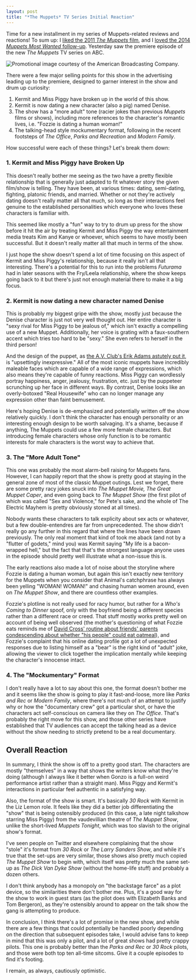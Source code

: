 ```yaml
---
layout: post
title: "*The Muppets* TV Series Initial Reaction"
---
```

  

Time for a new installment in my series of Muppets-related reviews and reactions! 
To sum up: I [liked the 2011 *The Muppets* film](http://www.bradwestness.com/2011/11/30/the-muppets-the-greatest-work-of-fan-fiction/),
and I [loved the 2014 *Muppets Most Wanted* follow-up](http://www.bradwestness.com/2014/03/22/muppets-most-wanted-now-we-re-here-and-there-s/).
Yesterday saw the premiere episode of the new *The Muppets* TV series on ABC.

![Promotional image courtesy of the American Broadcasting Company.](http://www.bradwestness.com/content/images/the_muppets.jpg)

There were a few major selling points for this show in the advertising leading up to
the premiere, designed to garner interest in the show and drum up curiosity:

1. Kermit and Miss Piggy have broken up in the world of this show.
2. Kermit is now dating a new character (also a pig) named Denise.
3. The show has a "more adult" tone (racier jokes than previous *Muppets* films or shows), including more references to the character's romantic lives, i.e. "Fozzie is dating a human woman!"
4. The talking-head style mockumentary format, following in the recent footsteps of *The Office*, *Parks and Recreation* and *Modern Family*.

How successful were each of these things? Let's break them down:

### 1. Kermit and Miss Piggy have Broken Up

This doesn't really bother me seeing as the two have a pretty flexible relationship that is
generally just adapted to fit whatever story the given film/show is telling. They have been, at
various times: dating, semi-dating, fighting, platonic friends, and married. Whether or not they're
actively dating doesn't really matter all that much, so long as their interactions feel genuine
to the established personalities which everyone who loves these characters is familiar with.

This seemed like mostly a "fun" way to try to drum up press for the show before it hit the air by 
treating Kermit and Miss Piggy the way entertainment media treats Kim and Kanye or whoever,
which seems to have mostly been successful. But it doesn't really matter all that much in terms
of the show.

I just hope the show doesn't spend a lot of time focusing on this aspect of Kermit and Miss Piggy's
relationship, because it really isn't all that interesting. There's a potential for this to run
into the problems *Futurama* had in later seasons with the Fry/Leela relationship, where the show
keeps going back to it but there's just not enough material there to make it a big focus.

### 2. Kermit is now dating a new character named Denise

This is probably my biggest gripe with the show, mostly just because the Denise character is just not
very well thought out. Her entire character is "sexy rival for Miss Piggy to be
jealous of," which isn't exactly a compelling use of a new Muppet. Additionally, her voice is
grating with a faux-southern accent which tries too hard to be "sexy." She even refers to herself
in the third person!

And the design of the puppet, as 
[the A.V. Club's Erik Adams astutely put it](http://www.avclub.com/review/its-emotions-not-humor-makes-muppets-adult-225635),
is "upsettingly inexpressive." All of the most iconic muppets have incredibly maleable faces which
are capable of a wide range of expressions, which also means they're capable of funny reactions. Miss Piggy can wordlessly portray happiness, anger, jealousy, frustration, etc. just by
the puppeteer scrunching up her face in different ways. By contrast, Denise looks like an overly-botoxed
"Real Housewife" who can no longer manage any expression other than faint bemusement.

Here's hoping Denise is de-emphasized and potentially written off the show relatively quickly. I don't
think the character has enough personality or an interesting enough design to be worth salvaging. It's a shame,
because if anything, The Muppets could use a few more female characters. But introducing female
characters whose only function is to be romantic interests for male characters is the worst way
to achieve that.

### 3. The "More Adult Tone"

This one was probably the most alarm-bell raising for Muppets fans. However, I can happily report
that the show is pretty good at staying in the general zone of most of the classic Muppet outings.
Lest we forget, there are some pretty racy jokes snuck into *The Muppet Movie,* *The Great Muppet Caper*,
and even going back to *The Muppet Show* (the first pilot of which was called "Sex and Violence," for
Pete's sake, and the whole of The Electric Mayhem is pretty obviously stoned at all times).

Nobody wants these characters to talk explicity about sex acts or whatever, but a few double-entendres
are far from unprecedented. The show didn't really go any further in this regard that where the lines
have been drawn previously. The only real moment that kind of took me aback
(and not by a "flutter of godets," mind you) was Kermit saying "My life is a bacon-wrapped hell," but the
fact that that's the strongest language anyone uses in the episode should pretty well illustrate what a
non-issue this is.

The early reactions also made a lot of noise about the storyline where Fozzie is dating a human woman,
but again this isn't exactly new territory for the Muppets when you consider that Animal's catchphrase
has always been yelling "WOMAN! WOMAN!" and chasing human women around, even on *The Muppet Show*, and
there are countless other examples.

Fozzie's plotline is not really used for racy humor, but rather for a *Who's Coming to Dinner* spoof, only with the
boyfriend being a different species rather than a different race or creed. That stuff mostly works pretty well
on account of being well observed (the mother's questioning of what Fozzie eats reminds me of 
[David Cross' routine about friends' parents condescending about whether "his people" could eat oatmeal](https://www.youtube.com/watch?v=z09So1j4kpk#t=08m02s)),
and Fozzie's complaint that his online dating profile got a lot of unexpected responses due to listing
himself as a "bear" is the right kind of "adult" joke, allowing the viewer to click together the
implication mentally while keeping the character's innocense intact.

### 4. The "Mockumentary" Format

I don't really have a lot to say about this one, the format doesn't bother me and it seems like the show
is going to play it fast-and-loose, more like *Parks and Rec* or *Modern Family*, where there's not much
of an attempt to justify why or how the "documentary crew" got a particular shot, or have the characters
act self-conscious on camera like they on *The Office*. That's probably the right move for this show,
and those other series have established that TV audiences can accept the talking head as a device without
the show needing to strictly pretend to be a real documentary.

## Overall Reaction

In summary, I think the show is off to a pretty good start. The characters are mostly "themselves" in a
way that shows the writers know what they're doing (although I always like it better when Gonzo is a
full-on weird performance artist rather than a straight man). Miss Piggy and Kermit's
interactions in particular feel authentic in a satisfying way.

Also, the format of the show is smart. It's basically *30 Rock* with Kermit in the Liz Lemon role. It feels
like they did a better job differentiating the "show" that is being ostensibly produced (in this case,
a late night talkshow starring Miss Piggy) from the vaudevillian theatre of *The Muppet Show*, unlike
the short-lived *Muppets Tonight*, which was too slavish to the original show's format.

I've seen people on Twitter and elsewhere complaining that the show "stole" it's format from
*30 Rock* or *The Larry Sanders Show*, and while it's true that the set-ups are very similar, those
shows also pretty much copied *The Muppet Show* to begin with, which itself was pretty much the same
set-up as *The Dick Van Dyke Show* (without the home-life stuff) and probably a dozen others.

I don't think anybody has a monopoly on "the backstage farce" as a plot device, so the similarities
there don't bother me. Plus, it's a good way for the show to work in guest stars (as the pilot does
with Elizabeth Banks and Tom Bergeron), as they're ostensibly around to appear on the talk show the
gang is attempting to produce.

In conclusion, I think there's a lot of promise in the new show, and while there are a few things that
could potentially be handled poorly depending on the direction that subsequent episodes take, I would
advise fans to keep in mind that this was only a pilot, and a lot of great shows had pretty crappy pilots.
This one is probably better than the *Parks and Rec* or *30 Rock* pilots, and those were both top ten
all-time sitcoms. Give it a couple episodes to find it's footing.

I remain, as always, cautiously optimistic.
